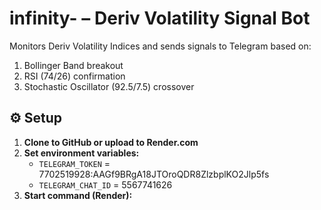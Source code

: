 # infinity- – Deriv Volatility Signal Bot

Monitors Deriv Volatility Indices and sends signals to Telegram based on:
1. Bollinger Band breakout
2. RSI (74/26) confirmation
3. Stochastic Oscillator (92.5/7.5) crossover

## ⚙️ Setup

1. **Clone to GitHub or upload to Render.com**
2. **Set environment variables:**
   - `TELEGRAM_TOKEN` = 7702519928:AAGf9BRgA18JTOroQDR8ZlzbplKO2Jlp5fs
   - `TELEGRAM_CHAT_ID` = 5567741626
3. **Start command (Render):**
